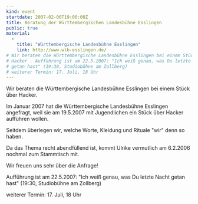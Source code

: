 ```yaml
---
kind: event
startdate: 2007-02-06T19:00:00Z
title: Beratung der Württembergischen Landesbühne Esslingen
public: true
material:
  -
    title: "Württembergische Landesbühne Esslingen"
    link: http://www.wlb-esslingen.de/
# Wir beraten die Württembergische Landesbühne Esslingen bei einem Stück über
# Hacker . Aufführung ist am 22.5.2007: "Ich weiß genau, was Du letzte Nacht
# getan hast" (19:30, Studiobühne am Zollberg)
# weiterer Termin: 17. Juli, 18 Uhr
---
```

Wir beraten die Württembergische Landesbühne Esslingen bei einem Stück über
Hacker.

Im Januar 2007 hat die Württembergische Landesbühne Esslingen angefragt, weil
sie am 19.5.2007 mit Jugendlichen ein Stück über Hacker aufführen wollen.

Seitdem überlegen wir, welche Worte, Kleidung und Rituale "wir" denn so haben.

Da das Thema recht abendfüllend ist, kommt Ulrike vermutlich am 6.2.2006 nochmal
zum Stammtisch mit.

Wir freuen uns sehr über die Anfrage!

Aufführung ist am 22.5.2007:
  "Ich weiß genau, was Du letzte Nacht getan hast"
  (19:30, Studiobühne am Zollberg)

weiterer Termin: 17. Juli, 18 Uhr
